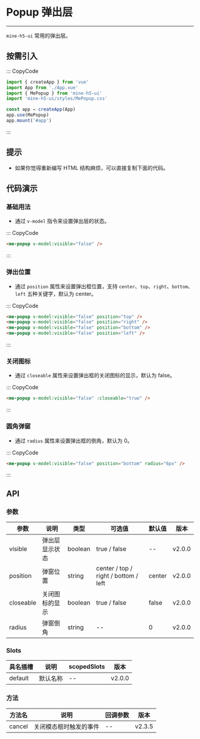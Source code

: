 # Popup 弹出层

---

`mine-h5-ui` 常用的弹出层。

## 按需引入

::: CopyCode

```js
import { createApp } from 'vue'
import App from './App.vue'
import { MePopup } from 'mine-h5-ui'
import 'mine-h5-ui/styles/MePopup.css'

const app = createApp(App)
app.use(MePopup)
app.mount('#app')
```

:::

## 提示

- 如果你觉得重新编写 HTML 结构麻烦，可以直接复制下面的代码。

## 代码演示

### 基础用法

- 通过 `v-model` 指令来设置弹出层的状态。

::: CopyCode

```html
<me-popup v-model:visible="false" />
```

:::

### 弹出位置

- 通过 `position` 属性来设置弹出框位置，支持 `center`、`top`、`right`、`bottom`、`left` 五种关键字，默认为 center。

::: CopyCode

```html
<me-popup v-model:visible="false" position="top" />
<me-popup v-model:visible="false" position="right" />
<me-popup v-model:visible="false" position="bottom" />
<me-popup v-model:visible="false" position="left" />
```

:::

### 关闭图标

- 通过 `closeable` 属性来设置弹出框的关闭图标的显示，默认为 false。

::: CopyCode

```html
<me-popup v-model:visible="false" :closeable="true" />
```

:::

### 圆角弹窗

- 通过 `radius` 属性来设置弹出框的倒角，默认为 0。

::: CopyCode

```html
<me-popup v-model:visible="false" position="bottom" radius="6px" />
```

:::

## API

### 参数

| 参数      | 说明           | 类型    | 可选值                               | 默认值 | 版本   |
| --------- | -------------- | ------- | ------------------------------------ | ------ | ------ |
| visible   | 弹出层显示状态 | boolean | true / false                         | --     | v2.0.0 |
| position  | 弹窗位置       | string  | center / top / right / bottom / left | center | v2.0.0 |
| closeable | 关闭图标的显示 | boolean | true / false                         | false  | v2.0.0 |
| radius    | 弹窗倒角       | string  | --                                   | 0      | v2.0.0 |

### Slots

| 具名插槽 | 说明     | scopedSlots | 版本   |
| -------- | -------- | ----------- | ------ |
| default  | 默认名称 | --          | v2.0.0 |

### 方法

| 方法名 | 说明                   | 回调参数 | 版本   |
| ------ | ---------------------- | -------- | ------ |
| cancel | 关闭模态框时触发的事件 | --       | v2.3.5 |
